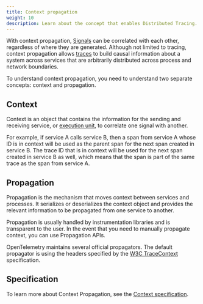 ```yaml
---
title: Context propagation
weight: 10
description: Learn about the concept that enables Distributed Tracing.
---
```


With context propagation, [Signals](/docs/concepts/signals) can be correlated
with each other, regardless of where they are generated. Although not limited to
tracing, context propagation allows [traces](/docs/concepts/signals/traces) to
build causal information about a system across services that are arbitrarily
distributed across process and network boundaries.

To understand context propagation, you need to understand two separate concepts:
context and propagation.

## Context

Context is an object that contains the information for the sending and receiving
service, or [execution unit](/docs/specs/otel/glossary/#execution-unit), to
correlate one signal with another.

For example, if service A calls service B, then a span from service A whose ID
is in context will be used as the parent span for the next span created in
service B. The trace ID that is in context will be used for the next span
created in service B as well, which means that the span is part of the same
trace as the span from service A.

## Propagation

Propagation is the mechanism that moves context between services and processes.
It serializes or deserializes the context object and provides the relevant
information to be propagated from one service to another.

Propagation is usually handled by instrumentation libraries and is transparent
to the user. In the event that you need to manually propagate context, you can
use Propagation APIs.

OpenTelemetry maintains several official propagators. The default propagator is
using the headers specified by the
[W3C TraceContext](https://www.w3.org/TR/trace-context/) specification.

## Specification

To learn more about Context Propagation, see the
[Context specification](/docs/specs/otel/context/).
